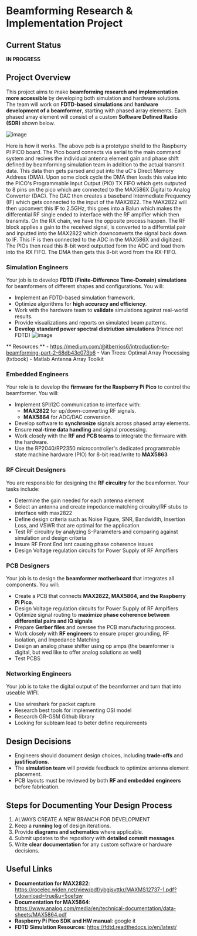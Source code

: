 # Beamforming Research & Implementation Project

## Current Status
**IN PROGRESS**

## Project Overview

This project aims to make **beamforming research and implementation more accessible** by developing both simulation and hardware solutions. The team will work on **FDTD-based simulations** and **hardware development of a beamformer**, starting with phased array elements. Each phased array element will consist of a custom **Software Defined Radio (SDR)** shown below. 


![image](https://github.com/user-attachments/assets/cfbac92b-7dc3-4aab-b908-bf5a2831948e)

Here is how it works. The above pcb is a prototype sheild to the Raspberry PI PICO board. The Pico board connects via serial to the main command system and recives the individual antenna element gain and phase shift defined by beamforming simulation team in addition to the actual transmit data. This data then gets parsed and put into the uC's Direct Memory Address (DMA). Upon some clock cycle the DMA then loads this value into the PICO's Programmable Input Output (PIO) TX FIFO which gets outputed to 8 pins on the pico which are connected to the MAX586X Digital to Analog Converter (DAC). The DAC then creates a baseband Intermediate Frequency (IF) which gets connected to the input of the MAX2822. The MAX2822 will then upconvert this IF to 2.5GHz, this goes into a Balun which makes the differential RF single ended to interface with the RF amplfier which then transmits. 
On the RX chain, we have the opposite process happen. The RF block applies a gain to the received signal, is converted to a differntial pair and inputted into the MAX2822 which downconverts the signal back down to IF. This IF is then connected to the ADC in the MAX586X and digitized. The PIOs then read this 8-bit word outputted form the ADC and load them into the RX FIFO. The DMA then gets this 8-bit word from the RX-FIFO.



### **Simulation Engineers**
Your job is to develop **FDTD (Finite-Difference Time-Domain) simulations** for beamformers of different shapes and configurations. You will:
- Implement an FDTD-based simulation framework.
- Optimize algorithms for **high accuracy and efficiency**.
- Work with the hardware team to **validate** simulations against real-world results.
- Provide visualizations and reports on simulated beam patterns.
- **Develop standard power spectral distriution simulations** (Hence not FDTD)
  ![image](https://github.com/user-attachments/assets/7831237f-9bcf-46e8-bf48-c05373335627)

 ** Resources:**
    - https://medium.com/@itberrios6/introduction-to-beamforming-part-2-68db43c073b6
    - Van Trees: Optimal Array Processing (txtbook)
    - Matlab Antenna Array Toolkit

### **Embedded Engineers**
Your role is to develop the **firmware for the Raspberry Pi Pico** to control the beamformer. You will:
- Implement SPI/I2C communication to interface with:
  - **MAX2822** for up/down-converting RF signals.
  - **MAX5864** for ADC/DAC conversion.
- Develop software to **synchronize** signals across phased array elements.
- Ensure **real-time data handling** and signal processing.
- Work closely with the **RF and PCB teams** to integrate the firmware with the hardware.
- Use the RP2040/RP2350 microcontroller's dedicated programmable state machine hardware (PIO) for 8-bit read/write to **MAX5863**

### **RF Circuit Designers**
You are responsible for designing the **RF circuitry** for the beamformer. Your tasks include:
- Determine the gain needed for each antenna element
- Select an antenna and create impedance matching circuitry/RF stubs to interface with max2822
- Define design criteria such as Noise Figure, SNR, Bandwidth, Insertion Loss, and VSWR that are optimal for the application
- Test RF circuitry by analyzing S-Parameters and comparing against simulation and design criteria
- Insure RF Front End isnt causing phase coherence issues
- Design Voltage regulation circuits for Power Supply of RF Amplfiers

### **PCB Designers**
Your job is to design the **beamformer motherboard** that integrates all components. You will:
- Create a PCB that connects **MAX2822, MAX5864, and the Raspberry Pi Pico**.
- Design Voltage regulation circuits for Power Supply of RF Amplfiers
- Optimize signal routing to **maximize phase coherence between differential pairs and IQ signals**
- Prepare **Gerber files** and oversee the PCB manufacturing process.
- Work closely with **RF engineers** to ensure proper grounding, RF isolation,  and Impedance Matching
- Design an analog phase shifter using op amps (the beamformer is digital, but wed like to offer analog solutions as well)
- Test PCBS

### **Networking Engineers**
Your job is to take the digital output of the beamformer and turn that into useable WIFI.
- Use wireshark for packet capture
- Research best tools for implementing OSI model
- Research GR-GSM Github library
- Looking for subteam lead to beter define requirements

## Design Decisions

- Engineers should document design choices, including **trade-offs** and **justifications**.
- The **simulation team** will provide feedback to optimize antenna element placement.
- PCB layouts must be reviewed by both **RF and embedded engineers** before fabrication.

## Steps for Documenting Your Design Process

1. ALWAYS CREATE A NEW BRANCH FOR DEVELOPMENT
2. Keep a **running log** of design iterations.
3. Provide **diagrams and schematics** where applicable.
4. Submit updates to the repository with **detailed commit messages**.
5. Write **clear documentation** for any custom software or hardware decisions.


## Useful Links

- **Documentation for MAX2822**: https://rocelec.widen.net/view/pdf/ybgjsvttkr/MAXMS12737-1.pdf?t.download=true&u=5oefqw
- **Documentation for MAX5864**: https://www.analog.com/media/en/technical-documentation/data-sheets/MAX5864.pdf
- **Raspberry Pi Pico SDK and HW manual**: google it
- **FDTD Simulation Resources**: https://fdtd.readthedocs.io/en/latest/


